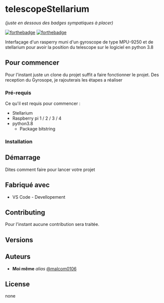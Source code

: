 # telescopeStellarium
_(juste en dessous des badges sympatiques à placer)_

[![forthebadge](http://forthebadge.com/images/badges/built-with-love.svg)](http://forthebadge.com)  [![forthebadge](http://forthebadge.com/images/badges/powered-by-electricity.svg)](http://forthebadge.com)

Interfaçage d'un rasperry muni d'un gyroscope de type MPU-9250 et de stellarium pour avoir la position du telescope sur le logiciel en python 3.8

## Pour commencer

Pour l'instant juste un clone du projet suffit a faire fonctionner le projet. Des reception du Gyrosope, je rajouterais les étapes a réaliser

### Pré-requis

Ce qu'il est requis pour commencer : 

- Stellarium
- Raspberry pi 1 / 2 / 3 / 4
- python3.8
  - Package bitstring

### Installation



## Démarrage

Dites comment faire pour lancer votre projet

## Fabriqué avec

* VS Code - Devellopement

## Contributing

Pour l'instant aucune contribution sera traitée.

## Versions



## Auteurs

* **Moi même** _alias_ [@malcom0106](https://github.com/malcom0106)


## License

none
